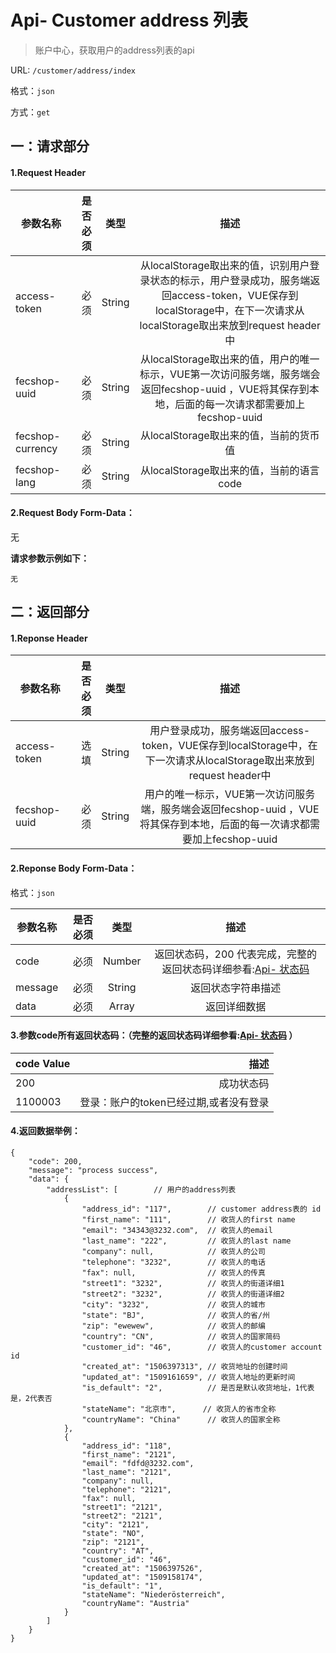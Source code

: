 Api- Customer address 列表
================

> 账户中心，获取用户的address列表的api

URL: `/customer/address/index`

格式：`json`

方式：`get`


一：请求部分
---------

#### 1.Request Header


| 参数名称          | 是否必须    |  类型        |  描述     |
| ------------------| -----:      | :----:       |:----:     |
| access-token      | 必须        |   String     | 从localStorage取出来的值，识别用户登录状态的标示，用户登录成功，服务端返回access-token，VUE保存到localStorage中，在下一次请求从localStorage取出来放到request header中   |
| fecshop-uuid      | 必须        |   String     | 从localStorage取出来的值，用户的唯一标示，VUE第一次访问服务端，服务端会返回fecshop-uuid ，VUE将其保存到本地，后面的每一次请求都需要加上fecshop-uuid    |
| fecshop-currency  | 必须        |   String     | 从localStorage取出来的值，当前的货币值  |
| fecshop-lang      | 必须        |   String     | 从localStorage取出来的值，当前的语言code  |


#### 2.Request Body Form-Data：


无


**请求参数示例如下：**

```
无
```

二：返回部分
----------

#### 1.Reponse Header

| 参数名称          | 是否必须    |  类型        |  描述     |
| ------------------| -----:      | :----:       |:----:     |
| access-token      | 选填        |   String     | 用户登录成功，服务端返回access-token，VUE保存到localStorage中，在下一次请求从localStorage取出来放到request header中   |
| fecshop-uuid      | 必须        |   String     | 用户的唯一标示，VUE第一次访问服务端，服务端会返回fecshop-uuid ，VUE将其保存到本地，后面的每一次请求都需要加上fecshop-uuid    |

#### 2.Reponse Body Form-Data：

格式：`json`

| 参数名称        | 是否必须    |  类型       |  描述        |
| ----------------| -----:      | :----:      |:----:        | 
| code            | 必须        |   Number    | 返回状态码，200 代表完成，完整的返回状态码详细参看:[Api- 状态码](fecshop-server-return-code.md) |
| message         | 必须        |   String    | 返回状态字符串描述  |
| data            | 必须        |   Array     | 返回详细数据        |


#### 3.参数code所有返回状态码：（完整的返回状态码详细参看:[Api- 状态码](fecshop-server-return-code.md) ）

| code Value      |        描述                                        |
| ----------------| --------------------------------------------------:| 
| 200             | 成功状态码                                         |  
| 1100003         | 登录：账户的token已经过期,或者没有登录                  | 



#### 4.返回数据举例：

```
{
    "code": 200,
    "message": "process success",
    "data": {
        "addressList": [        // 用户的address列表
            {
                "address_id": "117",        // customer address表的 id
                "first_name": "111",        // 收货人的first name
                "email": "34343@3232.com",  // 收货人的email
                "last_name": "222",         // 收货人的last name
                "company": null,            // 收货人的公司
                "telephone": "3232",        // 收货人的电话
                "fax": null,                // 收货人的传真
                "street1": "3232",          // 收货人的街道详细1
                "street2": "3232",          // 收货人的街道详细2
                "city": "3232",             // 收货人的城市
                "state": "BJ",              // 收货人的省/州
                "zip": "ewewew",            // 收货人的邮编
                "country": "CN",            // 收货人的国家简码
                "customer_id": "46",        // 收货人的customer account id
                "created_at": "1506397313", // 收货地址的创建时间
                "updated_at": "1509161659", // 收货人地址的更新时间
                "is_default": "2",          // 是否是默认收货地址，1代表是，2代表否
                "stateName": "北京市",      // 收货人的省市全称
                "countryName": "China"      // 收货人的国家全称
            },
            {
                "address_id": "118",
                "first_name": "2121",
                "email": "fdfd@3232.com",
                "last_name": "2121",
                "company": null,
                "telephone": "2121",
                "fax": null,
                "street1": "2121",
                "street2": "2121",
                "city": "2121",
                "state": "NO",
                "zip": "2121",
                "country": "AT",
                "customer_id": "46",
                "created_at": "1506397526",
                "updated_at": "1509158174",
                "is_default": "1",
                "stateName": "Niederösterreich",
                "countryName": "Austria"
            }
        ]
    }
}
```